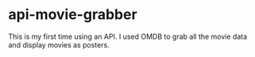 # api-movie-grabber

This is my first time using an API. I used OMDB to grab all the movie data and display movies as posters.